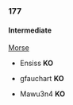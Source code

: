 ### 177

#### Intermediate

[Morse](http://www.reddit.com/r/dailyprogrammer/comments/2er1v0/8272014_challenge_177_intermediate/)

* Ensiss **KO**

* gfauchart **KO**

* Mawu3n4 **KO**

